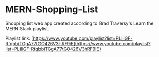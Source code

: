 # MERN-Shopping-List

Shopping list web app created according to Brad Traversy's Learn the MERN Stack playlist.

Playlist link: [https://www.youtube.com/playlist?list=PLillGF-RfqbbiTGgA77tGO426V3hRF9iE](https://www.youtube.com/playlist?list=PLillGF-RfqbbiTGgA77tGO426V3hRF9iE)

